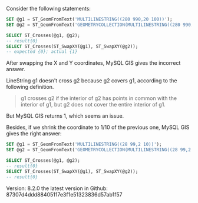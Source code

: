 Consider the following statements:
```sql
SET @g1 = ST_GeomFromText('MULTILINESTRING((280 990,20 100))');
SET @g2 = ST_GeomFromText('GEOMETRYCOLLECTION(MULTILINESTRING((280 990,20 100)),POLYGON((60 360,620 850,420 850,60 360)))');

SELECT ST_Crosses(@g1, @g2);
-- result{0}
SELECT ST_Crosses(ST_SwapXY(@g1), ST_SwapXY(@g2));
-- expected {0}; actual {1}
```
After swapping the X and Y coordinates, MySQL GIS gives the incorrect answer.

LineString g1 doesn't cross g2 because g2 covers g1, according to the following definition.
> g1 crosses g2 if the interior of g2 has points in common with the interior of g1, but g2 does not cover the entire interior of g1.

But MySQL GIS returns 1, which seems an issue.

Besides, if we shrink the coordinate to 1/10 of the previous one, MySQL GIS gives the right answer:
```sql
SET @g1 = ST_GeomFromText('MULTILINESTRING((28 99,2 10))');
SET @g2 = ST_GeomFromText('GEOMETRYCOLLECTION(MULTILINESTRING((28 99,2 10)),POLYGON((6 36,62 85,42 85,6 36)))');

SELECT ST_Crosses(@g1, @g2);
-- result{0}
SELECT ST_Crosses(ST_SwapXY(@g1), ST_SwapXY(@g2));
-- result{0}
```

Version:
8.2.0
the latest version in Github:
87307d4ddd88405117e3f1e51323836d57ab1f57
